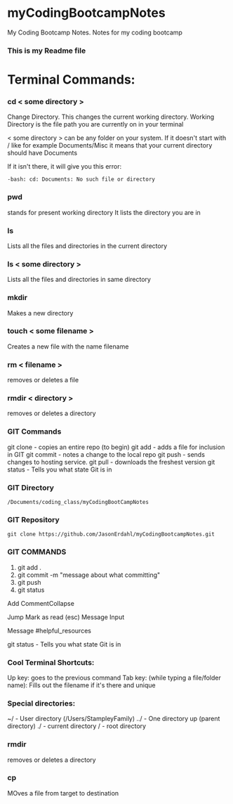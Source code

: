 # myCodingBootcampNotes
My Coding Bootcamp Notes.  Notes for my coding bootcamp


### This is my Readme file


# Terminal Commands:

### cd < some directory >
Change Directory. This changes the current working directory. Working Directory is the file path you are currently on in your terminal

< some directory > can be any folder on your system. If it doesn't start with / like for example Documents/Misc it means that your current directory should have Documents

If it isn't there, it will give you this error:

`-bash: cd: Documents: No such file or directory
`


### pwd

stands for present working directory
It lists the directory you are in

### ls

Lists all the files and directories in the current directory

### ls < some directory >

Lists all the files and directories in same directory

### mkdir

Makes a new directory

### touch < some filename >

Creates a new file with the name filename

### rm < filename >

removes or deletes a file

### rmdir < directory >

removes or deletes a directory

### GIT Commands
git clone  - copies an entire repo (to begin)
git add     - adds a file for inclusion in GIT
git commit  - notes a change to the local repo
git push    - sends changes to hosting service.
git pull    - downloads the freshest version
git status  - Tells you what state Git is in
### GIT Directory
    /Documents/coding_class/myCodingBootCampNotes
### GIT Repository
    git clone https://github.com/JasonErdahl/myCodingBootcampNotes.git
### GIT COMMANDS
1. git add .
2. git commit -m "message about what committing" 
3. git push
4. git status

Add CommentCollapse 

Jump
Mark as read (esc)
Message Input

Message #helpful_resources

git status - Tells you what state Git is in

### Cool Terminal Shortcuts:

Up key: goes to the previous command
Tab key: (while typing a file/folder name): Fills out the filename if it's there and unique

### Special directories:

~/ - User directory (/Users/StampleyFamily)
../ - One directory up (parent directory)
./ - current directory
/ - root directory

### rmdir <directory>

removes or deletes a directory

### cp <targetfile> <destination file>

MOves a file from target to destination





